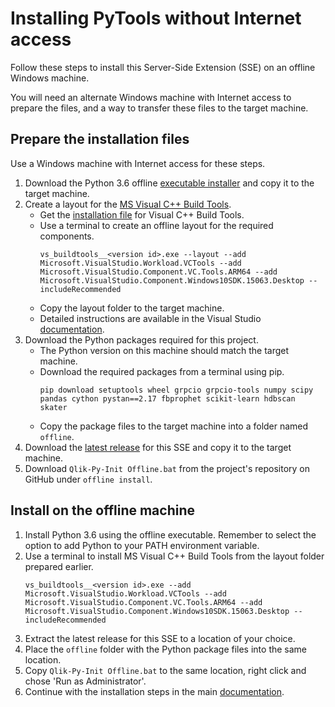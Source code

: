 # Installing PyTools without Internet access

Follow these steps to install this Server-Side Extension (SSE) on an offline Windows machine.

You will need an alternate Windows machine with Internet access to prepare the files, and a way to transfer these files to the target machine.

## Prepare the installation files
Use a Windows machine with Internet access for these steps.

1. Download the Python 3.6 offline [executable installer](https://www.python.org/ftp/python/3.6.7/python-3.6.7-amd64.exe) and copy it to the target machine.
2. Create a layout for the [MS Visual C++ Build Tools](https://visualstudio.microsoft.com/downloads/#build-tools-for-visual-studio-2017).
    - Get the [installation file](https://www.visualstudio.com/thank-you-downloading-visual-studio/?sku=BuildTools&rel=15) for Visual C++ Build Tools.
    - Use a terminal to create an offline layout for the required components.
        ```
        vs_buildtools__<version id>.exe --layout --add Microsoft.VisualStudio.Workload.VCTools --add Microsoft.VisualStudio.Component.VC.Tools.ARM64 --add Microsoft.VisualStudio.Component.Windows10SDK.15063.Desktop --includeRecommended
        ```
    - Copy the layout folder to the target machine.
    - Detailed instructions are available in the Visual Studio [documentation](https://docs.microsoft.com/en-us/visualstudio/install/create-an-offline-installation-of-visual-studio?view=vs-2017).
3. Download the Python packages required for this project.
    - The Python version on this machine should match the target machine.
    - Download the required packages from a terminal using pip.
        ```
        pip download setuptools wheel grpcio grpcio-tools numpy scipy pandas cython pystan==2.17 fbprophet scikit-learn hdbscan skater
        ```
    - Copy the package files to the target machine into a folder named `offline`.
4. Download the [latest release](https://github.com/nabeel-qlik/qlik-py-tools/releases) for this SSE and copy it to the target machine.
5. Download `Qlik-Py-Init Offline.bat` from the project's repository on GitHub under `offline install`. 


## Install on the offline machine
1. Install Python 3.6 using the offline executable. Remember to select the option to add Python to your PATH environment variable.
2. Use a terminal to install MS Visual C++ Build Tools from the layout folder prepared earlier.
    ```
    vs_buildtools__<version id>.exe --add Microsoft.VisualStudio.Workload.VCTools --add Microsoft.VisualStudio.Component.VC.Tools.ARM64 --add Microsoft.VisualStudio.Component.Windows10SDK.15063.Desktop --includeRecommended
    ```
3. Extract the latest release for this SSE to a location of your choice. 
4. Place the `offline` folder with the Python package files into the same location.
5. Copy `Qlik-Py-Init Offline.bat` to the same location, right click and chose 'Run as Administrator'. 
6. Continue with the installation steps in the main [documentation](../README.md#installation).